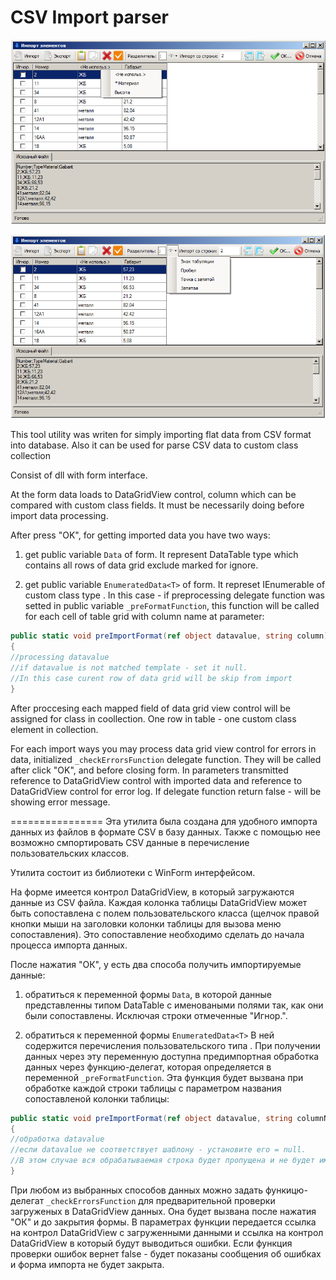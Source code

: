 ﻿CSV Import parser
========
![Скриншот](screenshots\1.png "Скриншот")

![Скриншот](screenshots\2.png "Скриншот")

This tool utility was writen for simply importing flat data from CSV format into database.
Also it can be used for parse CSV data to custom class collection

Consist of dll with form interface.

At the form data loads to DataGridView control, column which can be compared with custom class fields. It must be necessarily doing before import data processing.

After press "OK", for getting imported data you have two ways:

1. get public variable `Data` of form. It represent DataTable type which contains all rows of data grid exclude marked for ignore.

2. get public variable `EnumeratedData<T>` of form. It represet IEnumerable of custom class type <T>. In this case - if preprocessing delegate function was setted in public variable `_preFormatFunction`, this function will be called for each cell of table grid with column name at parameter:

```c#
public static void preImportFormat(ref object datavalue, string column)
{
//processing datavalue
//if datavalue is not matched template - set it null. 
//In this case curent row of data grid will be skip from import
}
```

After proccesing each mapped field of data grid view control will be assigned for class in coollection. One row in table - one custom class element in collection.

For each import ways you may process data grid view control for errors in data, initialized `_checkErrorsFunction` delegate function. They will be called after click "OK", and before closing form. In parameters transmitted reference to DataGridView control with imported data and reference to DataGridView control for error log. If delegate function return false - will be showing error message.

================
Эта утилита была создана для удобного импорта данных из файлов в формате CSV в базу данных.
Также с помощью нее возможно смпортировать CSV данные в перечисление пользовательских классов.

Утилита состоит из библиотеки с WinForm интерфейсом.

На форме имеется контрол DataGridView, в который загружаются данные из CSV файла. Каждая колонка таблицы DataGridView может быть сопоставлена с полем пользовательского класса (щелчок правой кнопки мыши на заголовки колонки таблицы для вызова меню сопоставления). Это сопоставление необходимо сделать до начала процесса импорта данных.

После нажатия "ОК", у есть два способа получить импортируемые данные:

1. обратиться к переменной формы `Data`, в которой данные представленны типом DataTable с именоваными полями так, как они были сопоставлены. Исключая строки отмеченные "Игнор.".

2. обратиться к переменной формы `EnumeratedData<T>` В ней содержится перечисления пользовательского типа <T>. При получении данных через эту переменную доступна предимпортная обработка данных через функцию-делегат, которая определяется в переменной `_preFormatFunction`. Эта функция будет вызвана при обработке каждой строки таблицы с параметром названия сопоставленой колонки таблицы:

```c#
public static void preImportFormat(ref object datavalue, string columnName)
{
//обработка datavalue
//если datavalue не соответствует шаблону - установите его = null. 
//В этом случае вся обрабатываемая строка будет пропущена и не будет импортирована.
}
```

При любом из выбранных способов данных можно задать функицю-делегат `_checkErrorsFunction` для предварительной проверки загруженых в DataGridView данных. Она будет вызвана после нажатия "ОК" и до закрытия формы. В параметрах функции передается ссылка на контрол DataGridView с загруженными данными и ссылка на контрол DataGridView в который будут выводиться ошибки. Если функция проверки ошибок вернет false - будет показаны сообщения об ошибках и форма импорта не будет закрыта.
